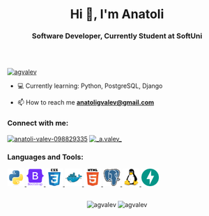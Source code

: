<h1 align="center" class="heading-element" dir="auto">Hi 👋, I'm Anatoli</h1>
<h3 align="center" class="heading-element" dir="auto">Software Developer, Currently Student at SoftUni </h3>

<br/>
<br/>
<p align="left"> <a href="https://github.com/ryo-ma/github-profile-trophy"><img src="https://github-profile-trophy.vercel.app/?username=agvalev&theme=dark_lover" alt="agvalev" /></a> </p>


- 💻 Currently learning: Python, PostgreSQL, Django

- 📫 How to reach me **anatoligvalev@gmail.com**

<h3 align="left" class="heading-element" dir="auto">Connect with me:</h3>
<p align="left" dir="auto">
<a href="https://www.linkedin.com/in/anatoli-valev-098829335/" rel="nofollow"><img align="center" src="https://raw.githubusercontent.com/rahuldkjain/github-profile-readme-generator/master/src/images/icons/Social/linked-in-alt.svg" alt="anatoli-valev-098829335" height="30" width="40" style="max-width: 100%;"></a>
<a href="https://www.instagram.com/_a.valev_/" rel="nofollow"><img align="center" src="https://raw.githubusercontent.com/rahuldkjain/github-profile-readme-generator/master/src/images/icons/Social/instagram.svg" alt="_a.valev_" height="30" width="40" style="max-width: 100%;"></a>
</p>
<h3 align="left" class="heading-element" dir="auto">Languages and Tools:</h3>

<a href="https://www.python.org/" rel="nofollow"> <img src="https://github.com/devicons/devicon/blob/master/icons/python/python-original.svg" alt="python" width="40" height="40" style="max-width: 100%;">
</a>
<a href="https://getbootstrap.com" rel="nofollow"> <img src="https://raw.githubusercontent.com/devicons/devicon/master/icons/bootstrap/bootstrap-plain-wordmark.svg" alt="bootstrap" width="40" height="40" style="max-width: 100%;"> </a>
<a href="https://www.w3schools.com/css/" rel="nofollow"> <img src="https://raw.githubusercontent.com/devicons/devicon/master/icons/css3/css3-original-wordmark.svg" alt="css3" width="40" height="40" style="max-width: 100%;"> </a>
<a href="https://www.docker.com/" rel="nofollow"> <img src="https://github.com/devicons/devicon/blob/master/icons/docker/docker-original.svg" alt="docker" width="40" height="40" style="max-width: 100%;"> </a>
<a href="https://www.w3.org/html/" rel="nofollow"> <img src="https://raw.githubusercontent.com/devicons/devicon/master/icons/html5/html5-original-wordmark.svg" alt="html5" width="40" height="40" style="max-width: 100%;"> </a>
<a href="https://www.postgresql.org/" rel="nofollow"> <img src="https://github.com/devicons/devicon/blob/master/icons/postgresql/postgresql-original.svg" alt="html5" width="40" height="40" style="max-width: 100%;"> 
</a>
<a href="https://www.linux.org/" rel="nofollow"> <img src="https://raw.githubusercontent.com/devicons/devicon/master/icons/linux/linux-original.svg" alt="linux" width="40" height="40" style="max-width: 100%;"> 
</a>
<a href="https://fastapi.tiangolo.com/" rel="nofollow"> <img src="https://github.com/devicons/devicon/blob/master/icons/fastapi/fastapi-original.svg" alt="fastapi" width="40" height="40" style="max-width: 100%;"> 
</a>




<br>


<div align=center dir="auto">

<img src="https://streak-stats.demolab.com?user=agvalev&theme=midnight-purple" alt="agvalev" height ="160px;" style="max-width: 100%;"/>
<img src="https://github-readme-stats.vercel.app/api?username=agvalev&theme=midnight-purple&show_icons=true" alt="agvalev" height ="160px;" style="max-width: 100%;"/>

<br/>
</div>


